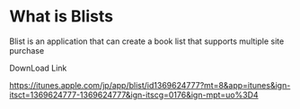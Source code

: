 # What is Blists

Blist is an application that can create a book list that supports multiple site purchase


DownLoad Link

https://itunes.apple.com/jp/app/blist/id1369624777?mt=8&app=itunes&ign-itsct=1369624777-1369624777&ign-itscg=0176&ign-mpt=uo%3D4
